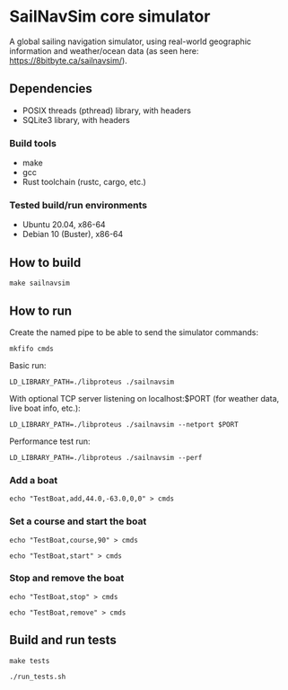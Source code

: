 # SailNavSim core simulator

A global sailing navigation simulator, using real-world geographic information and weather/ocean data (as seen here: https://8bitbyte.ca/sailnavsim/).

## Dependencies

- POSIX threads (pthread) library, with headers
- SQLite3 library, with headers

### Build tools

- make
- gcc
- Rust toolchain (rustc, cargo, etc.)

### Tested build/run environments

- Ubuntu 20.04, x86-64
- Debian 10 (Buster), x86-64

## How to build

`make sailnavsim`

## How to run

Create the named pipe to be able to send the simulator commands:

`mkfifo cmds`

Basic run:

`LD_LIBRARY_PATH=./libproteus ./sailnavsim`

With optional TCP server listening on localhost:$PORT (for weather data, live boat info, etc.):

`LD_LIBRARY_PATH=./libproteus ./sailnavsim --netport $PORT`

Performance test run:

`LD_LIBRARY_PATH=./libproteus ./sailnavsim --perf`

### Add a boat

`echo "TestBoat,add,44.0,-63.0,0,0" > cmds`

### Set a course and start the boat

`echo "TestBoat,course,90" > cmds`

`echo "TestBoat,start" > cmds`

### Stop and remove the boat

`echo "TestBoat,stop" > cmds`

`echo "TestBoat,remove" > cmds`

## Build and run tests

`make tests`

`./run_tests.sh`
